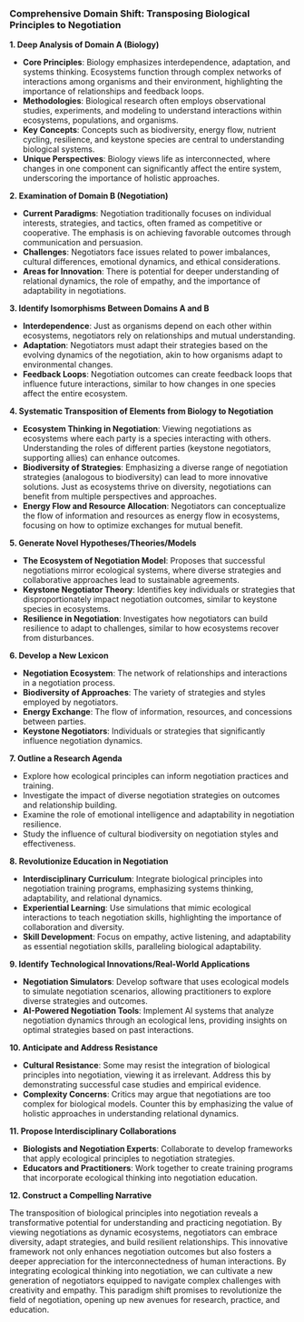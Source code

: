 ### Comprehensive Domain Shift: Transposing Biological Principles to Negotiation

**1. Deep Analysis of Domain A (Biology)**

- **Core Principles**: Biology emphasizes interdependence, adaptation, and systems thinking. Ecosystems function through complex networks of interactions among organisms and their environment, highlighting the importance of relationships and feedback loops.
- **Methodologies**: Biological research often employs observational studies, experiments, and modeling to understand interactions within ecosystems, populations, and organisms.
- **Key Concepts**: Concepts such as biodiversity, energy flow, nutrient cycling, resilience, and keystone species are central to understanding biological systems.
- **Unique Perspectives**: Biology views life as interconnected, where changes in one component can significantly affect the entire system, underscoring the importance of holistic approaches.

**2. Examination of Domain B (Negotiation)**

- **Current Paradigms**: Negotiation traditionally focuses on individual interests, strategies, and tactics, often framed as competitive or cooperative. The emphasis is on achieving favorable outcomes through communication and persuasion.
- **Challenges**: Negotiators face issues related to power imbalances, cultural differences, emotional dynamics, and ethical considerations.
- **Areas for Innovation**: There is potential for deeper understanding of relational dynamics, the role of empathy, and the importance of adaptability in negotiations.

**3. Identify Isomorphisms Between Domains A and B**

- **Interdependence**: Just as organisms depend on each other within ecosystems, negotiators rely on relationships and mutual understanding.
- **Adaptation**: Negotiators must adapt their strategies based on the evolving dynamics of the negotiation, akin to how organisms adapt to environmental changes.
- **Feedback Loops**: Negotiation outcomes can create feedback loops that influence future interactions, similar to how changes in one species affect the entire ecosystem.

**4. Systematic Transposition of Elements from Biology to Negotiation**

- **Ecosystem Thinking in Negotiation**: Viewing negotiations as ecosystems where each party is a species interacting with others. Understanding the roles of different parties (keystone negotiators, supporting allies) can enhance outcomes.
- **Biodiversity of Strategies**: Emphasizing a diverse range of negotiation strategies (analogous to biodiversity) can lead to more innovative solutions. Just as ecosystems thrive on diversity, negotiations can benefit from multiple perspectives and approaches.
- **Energy Flow and Resource Allocation**: Negotiators can conceptualize the flow of information and resources as energy flow in ecosystems, focusing on how to optimize exchanges for mutual benefit.

**5. Generate Novel Hypotheses/Theories/Models**

- **The Ecosystem of Negotiation Model**: Proposes that successful negotiations mirror ecological systems, where diverse strategies and collaborative approaches lead to sustainable agreements.
- **Keystone Negotiator Theory**: Identifies key individuals or strategies that disproportionately impact negotiation outcomes, similar to keystone species in ecosystems.
- **Resilience in Negotiation**: Investigates how negotiators can build resilience to adapt to challenges, similar to how ecosystems recover from disturbances.

**6. Develop a New Lexicon**

- **Negotiation Ecosystem**: The network of relationships and interactions in a negotiation process.
- **Biodiversity of Approaches**: The variety of strategies and styles employed by negotiators.
- **Energy Exchange**: The flow of information, resources, and concessions between parties.
- **Keystone Negotiators**: Individuals or strategies that significantly influence negotiation dynamics.

**7. Outline a Research Agenda**

- Explore how ecological principles can inform negotiation practices and training.
- Investigate the impact of diverse negotiation strategies on outcomes and relationship building.
- Examine the role of emotional intelligence and adaptability in negotiation resilience.
- Study the influence of cultural biodiversity on negotiation styles and effectiveness.

**8. Revolutionize Education in Negotiation**

- **Interdisciplinary Curriculum**: Integrate biological principles into negotiation training programs, emphasizing systems thinking, adaptability, and relational dynamics.
- **Experiential Learning**: Use simulations that mimic ecological interactions to teach negotiation skills, highlighting the importance of collaboration and diversity.
- **Skill Development**: Focus on empathy, active listening, and adaptability as essential negotiation skills, paralleling biological adaptability.

**9. Identify Technological Innovations/Real-World Applications**

- **Negotiation Simulators**: Develop software that uses ecological models to simulate negotiation scenarios, allowing practitioners to explore diverse strategies and outcomes.
- **AI-Powered Negotiation Tools**: Implement AI systems that analyze negotiation dynamics through an ecological lens, providing insights on optimal strategies based on past interactions.

**10. Anticipate and Address Resistance**

- **Cultural Resistance**: Some may resist the integration of biological principles into negotiation, viewing it as irrelevant. Address this by demonstrating successful case studies and empirical evidence.
- **Complexity Concerns**: Critics may argue that negotiations are too complex for biological models. Counter this by emphasizing the value of holistic approaches in understanding relational dynamics.

**11. Propose Interdisciplinary Collaborations**

- **Biologists and Negotiation Experts**: Collaborate to develop frameworks that apply ecological principles to negotiation strategies.
- **Educators and Practitioners**: Work together to create training programs that incorporate ecological thinking into negotiation education.

**12. Construct a Compelling Narrative**

The transposition of biological principles into negotiation reveals a transformative potential for understanding and practicing negotiation. By viewing negotiations as dynamic ecosystems, negotiators can embrace diversity, adapt strategies, and build resilient relationships. This innovative framework not only enhances negotiation outcomes but also fosters a deeper appreciation for the interconnectedness of human interactions. By integrating ecological thinking into negotiation, we can cultivate a new generation of negotiators equipped to navigate complex challenges with creativity and empathy. This paradigm shift promises to revolutionize the field of negotiation, opening up new avenues for research, practice, and education.